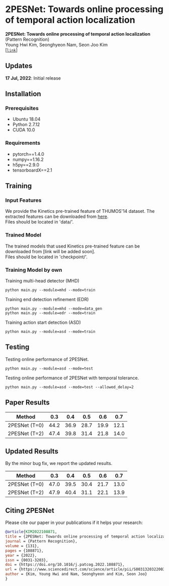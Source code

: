 # 2PESNet: Towards online processing of temporal action localization 
**2PESNet: Towards online processing of temporal action localization** (Pattern Recognition)   
Young Hwi Kim, Seonghyeon Nam, Seon Joo Kim   
[[`link`](https://doi.org/10.1016/j.patcog.2022.108871)]   

## Updates
**17 Jul, 2022**: Initial release

## Installation

### Prerequisites
- Ubuntu 18.04  
- Python 2.7.12   
- CUDA 10.0  

### Requirements
- pytorch==1.4.0  
- numpy==1.16.2
- h5py==2.9.0
- tensorboardX==2.1



## Training

### Input Features
We provide the Kinetics pre-trained feature of THUMOS'14 dataset. The extracted features can be downloaded from [here](https://drive.google.com/file/d/1GwQjMq0Eyc3XWljeeaSqwbTal5y76Xwy/view?usp=sharing).  
Files should be located in 'data/'.   

### Trained Model
The trained models that used Kinetics pre-trained feature can be downloaded from [link will be added soon].    
Files should be located in 'checkpoint/'. 

### Training Model by own
Training multi-head detector (MHD) 
```
python main.py --module=mhd --mode=train
```
Training end detection refinement (EDR)
```
python main.py --module=mhd --mode=data_gen
python main.py --module=edr --mode=train
```
Training action start detection (ASD)
```
python main.py --module=asd --mode=train
```


## Testing
Testing online performance of 2PESNet.
```
python main.py --module=asd --mode=test 
```

Testing online performance of 2PESNet with temporal tolerance.
```
python main.py --module=asd --mode=test --allowed_delay=2
```

## Paper Results

| Method | 0.3 | 0.4 | 0.5 | 0.6 | 0.7 |
|:--------------:|:--------------:|:--------------:|:--------------:|:--------------:|:--------------:| 
| 2PESNet (T=0) | 44.2 | 36.9 | 28.7 | 19.9 | 12.1 |
| 2PESNet (T=2) | 47.4 | 39.8 | 31.4 | 21.8 | 14.0 |


## Updated Results
By the minor bug fix, we report the updated results.

| Method | 0.3 | 0.4 | 0.5 | 0.6 | 0.7 |
|:--------------:|:--------------:|:--------------:|:--------------:|:--------------:|:--------------:| 
| 2PESNet (T=0) | 47.0 | 39.5 | 30.4 | 21.7 | 13.0 |
| 2PESNet (T=2) | 47.9 | 40.4 | 31.1 | 22.1 | 13.9 |



## Citing 2PESNet
Please cite our paper in your publications if it helps your research:

```BibTeX
@article{KIM2022108871,
title = {2PESNet: Towards online processing of temporal action localization},
journal = {Pattern Recognition},
volume = {131},
pages = {108871},
year = {2022},
issn = {0031-3203},
doi = {https://doi.org/10.1016/j.patcog.2022.108871},
url = {https://www.sciencedirect.com/science/article/pii/S0031320322003521},
author = {Kim, Young Hwi and Nam, Seonghyeon and Kim, Seon Joo}
}
```
